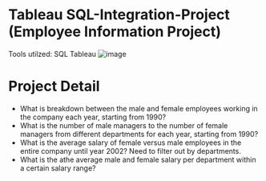 # Tableau SQL-Integration-Project (Employee Information Project)
Tools utilzed:
SQL
Tableau
![image](https://github.com/nibinkjoseph/SQL-Tableau-Integration-Project/assets/63180074/60f6e5a6-6bd0-41f9-8b77-2ba9705ea687)


# Project Detail
+ What is breakdown between the male and female employees working in the company each year, starting from 1990?
+ What is the number of male managers to the number of female managers from different departments for each year, starting from 1990?
+ What is the average salary of female versus male employees in the entire company until year 2002? Need to filter out by departments.
+ What is the athe average male and female salary per department within a certain salary range?
